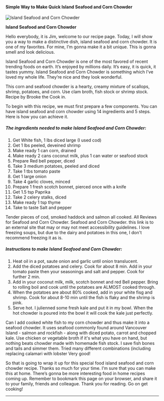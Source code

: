             

#### Simple Way to Make Quick Island Seafood and Corn Chowder

![Island Seafood and Corn Chowder](https://img-global.cpcdn.com/recipes/51bbce975820d9e8/751x532cq70/island-seafood-and-corn-chowder-recipe-main-photo.jpg)

**Island Seafood and Corn Chowder**

Hello everybody, it is Jim, welcome to our recipe page. Today, I will show you a way to make a distinctive dish, island seafood and corn chowder. It is one of my favorites. For mine, I’m gonna make it a bit unique. This is gonna smell and look delicious.

Island Seafood and Corn Chowder is one of the most favored of recent trending foods on earth. It’s enjoyed by millions daily. It’s easy, it is quick, it tastes yummy. Island Seafood and Corn Chowder is something which I’ve loved my whole life. They’re nice and they look wonderful.

This corn and seafood chowder is a hearty, creamy mixture of scallops, shrimp, potatoes, and corn. Use clam broth, fish stock or shrimp stock. Recipe by Brooke the Cook in.

To begin with this recipe, we must first prepare a few components. You can have island seafood and corn chowder using 14 ingredients and 5 steps. Here is how you can achieve it.

##### The ingredients needed to make Island Seafood and Corn Chowder:

1.  Get White fish, 1 lbs diced large (I used cod)
2.  Get 1 lbs peeled, deveined shrimp
3.  Make ready 1 can corn, drained
4.  Make ready 2 cans coconut milk, plus 1 can water or seafood stock
5.  Prepare Red bell pepper, diced
6.  Take 3 medium potatoes, peeled and diced
7.  Take 1 tbs tomato paste
8.  Get 1 large onion
9.  Take 4 garlic cloves, minced
10.  Prepare 1 fresh scotch bonnet, pierced once with a knife
11.  Get 1.5 tsp Paprika
12.  Take 2 celery stalks, diced
13.  Make ready 1 tsp thyme
14.  Take to taste Salt and pepper

Tender pieces of cod, smoked haddock and salmon all cooked. All Reviews for Seafood and Corn Chowder. Seafood and Corn Chowder. this link is to an external site that may or may not meet accessibility guidelines. I love freezing soups, but due to the dairy and potatoes in this one, I don't recommend freezing it as is.

##### Instructions to make Island Seafood and Corn Chowder:

1.  Heat oil in a pot, saute onion and garlic until onion translucent.
2.  Add the diced potatoes and celery. Cook for about 8 min. Add in your tomato paste then your seasonings and salt and pepper. Cook for further 2 min.
3.  Add in your coconut milk, milk, scotch bonnet and red Bell pepper. Bring to rolling boil and cook until the potatoes are ALMOST cooked through.
4.  When the potatoes are about 80% cooked, add in your white fisg and shrimp. Cook for about 8-10 min until the fish is flaky and the shrimp is pink.
5.  Serve hot. I julienned some fresh kale and put it in my bowl. When the hot chowder is poured into the bowl it will cook the kale just perfectly.

Can I add cooked white fish to my corn chowder and thus make it into a seafood chowder. It uses seafood commonly found around Vancouver Island - salmon and rockfish - along with diced potato, carrot and chopped kale. Use chicken or vegetable broth if it's what you have on hand, but nothing beats chowder made with homemade fish stock. I save fish bones and tails and simmer them. Tried many different combinations (including replacing calamari with lobster Very good!

So that is going to wrap it up for this special food island seafood and corn chowder recipe. Thanks so much for your time. I’m sure that you can make this at home. There’s gonna be more interesting food in home recipes coming up. Remember to bookmark this page on your browser, and share it to your family, friends and colleague. Thank you for reading. Go on get cooking!

* * *
